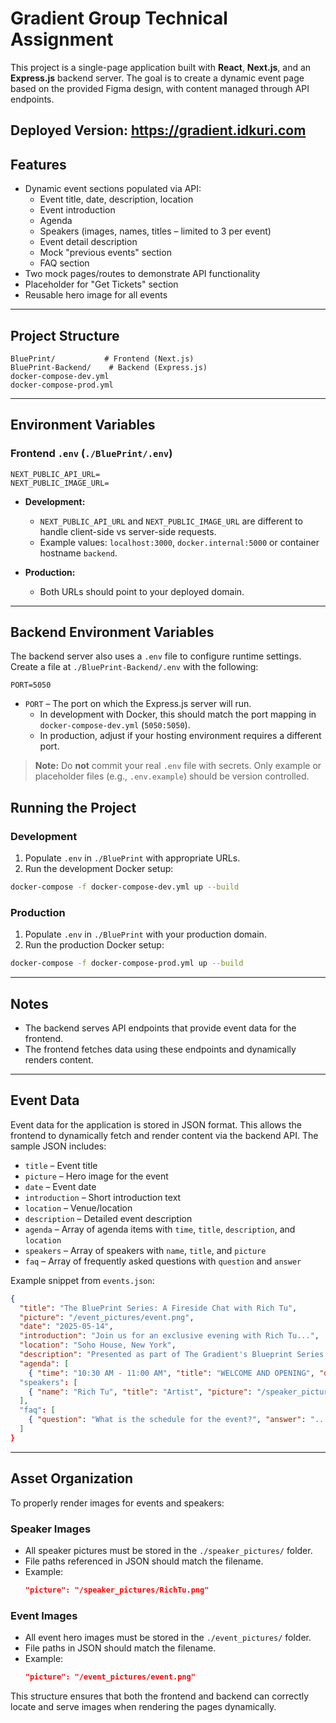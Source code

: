 # Gradient Group Technical Assignment

This project is a single-page application built with **React**, **Next.js**, and an **Express.js** backend server. The goal is to create a dynamic event page based on the provided Figma design, with content managed through API endpoints.

Deployed Version: https://gradient.idkuri.com
---

## Features

- Dynamic event sections populated via API:
  - Event title, date, description, location
  - Event introduction
  - Agenda
  - Speakers (images, names, titles – limited to 3 per event)
  - Event detail description
  - Mock "previous events" section
  - FAQ section
- Two mock pages/routes to demonstrate API functionality
- Placeholder for "Get Tickets" section
- Reusable hero image for all events

---

## Project Structure

```
BluePrint/           # Frontend (Next.js)
BluePrint-Backend/    # Backend (Express.js)
docker-compose-dev.yml
docker-compose-prod.yml
```

---

## Environment Variables

### Frontend `.env` (`./BluePrint/.env`)

```env
NEXT_PUBLIC_API_URL=
NEXT_PUBLIC_IMAGE_URL=
```

- **Development:**  
  - `NEXT_PUBLIC_API_URL` and `NEXT_PUBLIC_IMAGE_URL` are different to handle client-side vs server-side requests.  
  - Example values: `localhost:3000`, `docker.internal:5000` or container hostname `backend`.

- **Production:**  
  - Both URLs should point to your deployed domain.

---

## Backend Environment Variables

The backend server also uses a `.env` file to configure runtime settings. Create a file at `./BluePrint-Backend/.env` with the following:

```env
PORT=5050
```

- `PORT` – The port on which the Express.js server will run.
  - In development with Docker, this should match the port mapping in `docker-compose-dev.yml` (`5050:5050`).
  - In production, adjust if your hosting environment requires a different port.

> **Note:** Do **not** commit your real `.env` file with secrets. Only example or placeholder files (e.g., `.env.example`) should be version controlled.

## Running the Project

### Development

1. Populate `.env` in `./BluePrint` with appropriate URLs.
2. Run the development Docker setup:

```bash
docker-compose -f docker-compose-dev.yml up --build
```

### Production

1. Populate `.env` in `./BluePrint` with your production domain.
2. Run the production Docker setup:

```bash
docker-compose -f docker-compose-prod.yml up --build
```

---

## Notes

- The backend serves API endpoints that provide event data for the frontend.
- The frontend fetches data using these endpoints and dynamically renders content.

---

## Event Data

Event data for the application is stored in JSON format. This allows the frontend to dynamically fetch and render content via the backend API. The sample JSON includes:

- `title` – Event title
- `picture` – Hero image for the event
- `date` – Event date
- `introduction` – Short introduction text
- `location` – Venue/location
- `description` – Detailed event description
- `agenda` – Array of agenda items with `time`, `title`, `description`, and `location`
- `speakers` – Array of speakers with `name`, `title`, and `picture`
- `faq` – Array of frequently asked questions with `question` and `answer`

Example snippet from `events.json`:

```json
{
  "title": "The BluePrint Series: A Fireside Chat with Rich Tu",
  "picture": "/event_pictures/event.png",
  "date": "2025-05-14",
  "introduction": "Join us for an exclusive evening with Rich Tu...",
  "location": "Soho House, New York",
  "description": "Presented as part of The Gradient's Blueprint Series...",
  "agenda": [
    { "time": "10:30 AM - 11:00 AM", "title": "WELCOME AND OPENING", "description": "...", "location": "Ground Floor" }
  "speakers": [
    { "name": "Rich Tu", "title": "Artist", "picture": "/speaker_pictures/RichTu.png" }
  ],
  "faq": [
    { "question": "What is the schedule for the event?", "answer": "..." }
  ]
}
```

---

## Asset Organization

To properly render images for events and speakers:

### Speaker Images

- All speaker pictures must be stored in the `./speaker_pictures/` folder.
- File paths referenced in JSON should match the filename.
- Example:  
  ```json
  "picture": "/speaker_pictures/RichTu.png"
  ```

### Event Images

- All event hero images must be stored in the `./event_pictures/` folder.
- File paths in JSON should match the filename.  
- Example:  
  ```json
  "picture": "/event_pictures/event.png"
  ```

This structure ensures that both the frontend and backend can correctly locate and serve images when rendering the pages dynamically.
